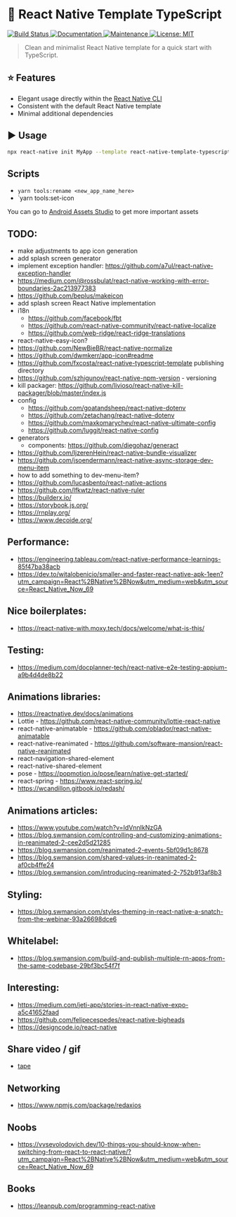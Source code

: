 # :space_invader: React Native Template TypeScript

<p>
  <a href="https://travis-ci.org/react-native-community/react-native-template-typescript">
    <img alt="Build Status" src="https://img.shields.io/travis/react-native-community/react-native-template-typescript.svg" target="_blank" />
  </a>
  <a href="https://github.com/react-native-community/react-native-template-typescript#readme">
    <img alt="Documentation" src="https://img.shields.io/badge/documentation-yes-brightgreen.svg" target="_blank" />
  </a>
  <a href="https://github.com/react-native-community/react-native-template-typescript/graphs/commit-activity">
    <img alt="Maintenance" src="https://img.shields.io/badge/Maintained%3F-yes-green.svg" target="_blank" />
  </a>
  <a href="https://github.com/react-native-community/react-native-template-typescript/blob/master/LICENSE">
    <img alt="License: MIT" src="https://img.shields.io/badge/License-MIT-yellow.svg" target="_blank" />
  </a>
</p>

> Clean and minimalist React Native template for a quick start with TypeScript.

## :star: Features

- Elegant usage directly within the [React Native CLI](https://github.com/react-native-community/cli)
- Consistent with the default React Native template
- Minimal additional dependencies

## :arrow_forward: Usage

```sh
npx react-native init MyApp --template react-native-template-typescript
```

## Scripts

- `yarn tools:rename <new_app_name_here>`
- `yarn tools:set-icon

You can go to [Android Assets Studio](https://romannurik.github.io/AndroidAssetStudio/index.html) to get more important assets

## TODO:

- make adjustments to app icon generation
- add splash screen generator
- implement exception handler: https://github.com/a7ul/react-native-exception-handler
- https://medium.com/@rossbulat/react-native-working-with-error-boundaries-2ac213977383
- https://github.com/beplus/makeicon
- add splash screen React Native implementation
- i18n
  - https://github.com/facebook/fbt
  - https://github.com/react-native-community/react-native-localize
  - https://github.com/web-ridge/react-ridge-translations
- react-native-easy-icon?
- https://github.com/NewBieBR/react-native-normalize
- https://github.com/dwmkerr/app-icon#readme
- https://github.com/fxcosta/react-native-typescript-template publishing directory
- https://github.com/szhigunov/react-native-npm-version - versioning
- kill packager: https://github.com/livioso/react-native-kill-packager/blob/master/index.js
- config
  - https://github.com/goatandsheep/react-native-dotenv
  - https://github.com/zetachang/react-native-dotenv
  - https://github.com/maxkomarychev/react-native-ultimate-config
  - https://github.com/luggit/react-native-config
- generators
  - components: https://github.com/diegohaz/generact
- https://github.com/IjzerenHein/react-native-bundle-visualizer
- https://github.com/jsoendermann/react-native-async-storage-dev-menu-item
- how to add something to dev-menu-item?
- https://github.com/lucasbento/react-native-actions
- https://github.com/lfkwtz/react-native-ruler
- https://builderx.io/
- https://storybook.js.org/
- https://rnplay.org/
- https://www.decoide.org/

## Performance:

- https://engineering.tableau.com/react-native-performance-learnings-85f47ba38acb
- https://dev.to/witalobenicio/smaller-and-faster-react-native-apk-1een?utm_campaign=React%2BNative%2BNow&utm_medium=web&utm_source=React_Native_Now_69

## Nice boilerplates:

- https://react-native-with.moxy.tech/docs/welcome/what-is-this/

## Testing:

- https://medium.com/docplanner-tech/react-native-e2e-testing-appium-a9b4d4de8b22

## Animations libraries:

- https://reactnative.dev/docs/animations
- Lottie - https://github.com/react-native-community/lottie-react-native
- react-native-animatable - https://github.com/oblador/react-native-animatable
- react-native-reanimated - https://github.com/software-mansion/react-native-reanimated
- react-navigation-shared-element
- react-native-shared-element
- pose - https://popmotion.io/pose/learn/native-get-started/
- react-spring - https://www.react-spring.io/
- https://wcandillon.gitbook.io/redash/

## Animations articles:

- https://www.youtube.com/watch?v=IdVnnIkNzGA
- https://blog.swmansion.com/controlling-and-customizing-animations-in-reanimated-2-cee2d5d21285
- https://blog.swmansion.com/reanimated-2-events-5bf09d1c8678
- https://blog.swmansion.com/shared-values-in-reanimated-2-af0cb4ffe24
- https://blog.swmansion.com/introducing-reanimated-2-752b913af8b3

## Styling:

- https://blog.swmansion.com/styles-theming-in-react-native-a-snatch-from-the-webinar-93a26698dce6

## Whitelabel:

- https://blog.swmansion.com/build-and-publish-multiple-rn-apps-from-the-same-codebase-29bf3bc54f7f

## Interesting:

- https://medium.com/jeti-app/stories-in-react-native-expo-a5c41652faad
- https://github.com/felipecespedes/react-native-bigheads
- https://designcode.io/react-native

## Share video / gif

- [tape](https://www.tape.sh/)

## Networking

- https://www.npmjs.com/package/redaxios

## Noobs

- https://vvsevolodovich.dev/10-things-you-should-know-when-switching-from-react-to-react-native/?utm_campaign=React%2BNative%2BNow&utm_medium=web&utm_source=React_Native_Now_69

## Books

- https://leanpub.com/programming-react-native
